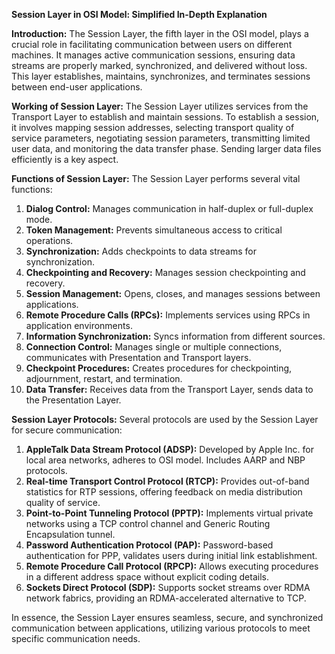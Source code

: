 **Session Layer in OSI Model: Simplified In-Depth Explanation**

**Introduction:**
The Session Layer, the fifth layer in the OSI model, plays a crucial role in facilitating communication between users on different machines. It manages active communication sessions, ensuring data streams are properly marked, synchronized, and delivered without loss. This layer establishes, maintains, synchronizes, and terminates sessions between end-user applications.

**Working of Session Layer:**
The Session Layer utilizes services from the Transport Layer to establish and maintain sessions. To establish a session, it involves mapping session addresses, selecting transport quality of service parameters, negotiating session parameters, transmitting limited user data, and monitoring the data transfer phase. Sending larger data files efficiently is a key aspect.

**Functions of Session Layer:**
The Session Layer performs several vital functions:

1. **Dialog Control:** Manages communication in half-duplex or full-duplex mode.
2. **Token Management:** Prevents simultaneous access to critical operations.
3. **Synchronization:** Adds checkpoints to data streams for synchronization.
4. **Checkpointing and Recovery:** Manages session checkpointing and recovery.
5. **Session Management:** Opens, closes, and manages sessions between applications.
6. **Remote Procedure Calls (RPCs):** Implements services using RPCs in application environments.
7. **Information Synchronization:** Syncs information from different sources.
8. **Connection Control:** Manages single or multiple connections, communicates with Presentation and Transport layers.
9. **Checkpoint Procedures:** Creates procedures for checkpointing, adjournment, restart, and termination.
10. **Data Transfer:** Receives data from the Transport Layer, sends data to the Presentation Layer.

**Session Layer Protocols:**
Several protocols are used by the Session Layer for secure communication:

1. **AppleTalk Data Stream Protocol (ADSP):** Developed by Apple Inc. for local area networks, adheres to OSI model. Includes AARP and NBP protocols.
2. **Real-time Transport Control Protocol (RTCP):** Provides out-of-band statistics for RTP sessions, offering feedback on media distribution quality of service.
3. **Point-to-Point Tunneling Protocol (PPTP):** Implements virtual private networks using a TCP control channel and Generic Routing Encapsulation tunnel.
4. **Password Authentication Protocol (PAP):** Password-based authentication for PPP, validates users during initial link establishment.
5. **Remote Procedure Call Protocol (RPCP):** Allows executing procedures in a different address space without explicit coding details.
6. **Sockets Direct Protocol (SDP):** Supports socket streams over RDMA network fabrics, providing an RDMA-accelerated alternative to TCP.

In essence, the Session Layer ensures seamless, secure, and synchronized communication between applications, utilizing various protocols to meet specific communication needs.
